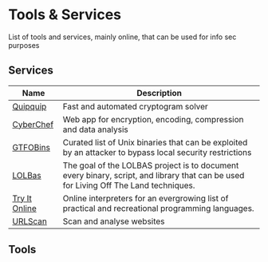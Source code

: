 # Tools & Services

List of tools and services, mainly online, that can be used for info sec purposes

## Services

| Name | Description |
|------|-------------|
| [Quipquip](https://quipqiup.com/) | Fast and automated cryptogram solver |
| [CyberChef](https://gchq.github.io/CyberChef/) | Web app for encryption, encoding, compression and data analysis |
| [GTFOBins](https://gtfobins.github.io/) | Curated list of Unix binaries that can be exploited by an attacker to bypass local security restrictions |
| [LOLBas](https://lolbas-project.github.io/) | The goal of the LOLBAS project is to document every binary, script, and library that can be used for Living Off The Land techniques. |
| [Try It Online](https://tio.run) | Online interpreters for an evergrowing list of practical and recreational programming languages. |
| [URLScan](https://urlscan.io/) | Scan and analyse websites |

## Tools
